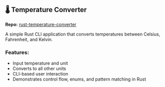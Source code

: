 ## 🌡️ Temperature Converter

**Repo:** [rust-temperature-converter](https://github.com/megabyte-webdev/rust-temperature-converter)

A simple Rust CLI application that converts temperatures between Celsius, Fahrenheit, and Kelvin.

### Features:

- Input temperature and unit
- Converts to all other units
- CLI-based user interaction
- Demonstrates control flow, enums, and pattern matching in Rust
